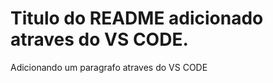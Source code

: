 # Titulo do README adicionado atraves do VS CODE.

<p> Adicionando um paragrafo atraves do VS CODE</p>
